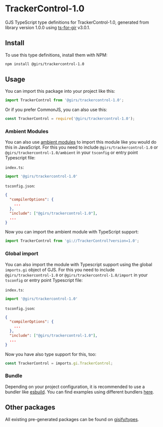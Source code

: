 
# TrackerControl-1.0

GJS TypeScript type definitions for TrackerControl-1.0, generated from library version 1.0.0 using [ts-for-gir](https://github.com/gjsify/ts-for-gir) v3.0.1.


## Install

To use this type definitions, install them with NPM:
```bash
npm install @girs/trackercontrol-1.0
```

## Usage

You can import this package into your project like this:
```ts
import TrackerControl from '@girs/trackercontrol-1.0';
```

Or if you prefer CommonJS, you can also use this:
```ts
const TrackerControl = require('@girs/trackercontrol-1.0');
```

### Ambient Modules

You can also use [ambient modules](https://github.com/gjsify/ts-for-gir/tree/main/packages/cli#ambient-modules) to import this module like you would do this in JavaScript.
For this you need to include `@girs/trackercontrol-1.0` or `@girs/trackercontrol-1.0/ambient` in your `tsconfig` or entry point Typescript file:

`index.ts`:
```ts
import '@girs/trackercontrol-1.0'
```

`tsconfig.json`:
```json
{
  "compilerOptions": {
    ...
  },
  "include": ["@girs/trackercontrol-1.0"],
  ...
}
```

Now you can import the ambient module with TypeScript support: 

```ts
import TrackerControl from 'gi://TrackerControl?version=1.0';
```

### Global import

You can also import the module with Typescript support using the global `imports.gi` object of GJS.
For this you need to include `@girs/trackercontrol-1.0` or `@girs/trackercontrol-1.0/import` in your `tsconfig` or entry point Typescript file:

`index.ts`:
```ts
import '@girs/trackercontrol-1.0'
```

`tsconfig.json`:
```json
{
  "compilerOptions": {
    ...
  },
  "include": ["@girs/trackercontrol-1.0"],
  ...
}
```

Now you have also type support for this, too:

```ts
const TrackerControl = imports.gi.TrackerControl;
```

### Bundle

Depending on your project configuration, it is recommended to use a bundler like [esbuild](https://esbuild.github.io/). You can find examples using different bundlers [here](https://github.com/gjsify/ts-for-gir/tree/main/examples).

## Other packages

All existing pre-generated packages can be found on [gjsify/types](https://github.com/gjsify/types).

